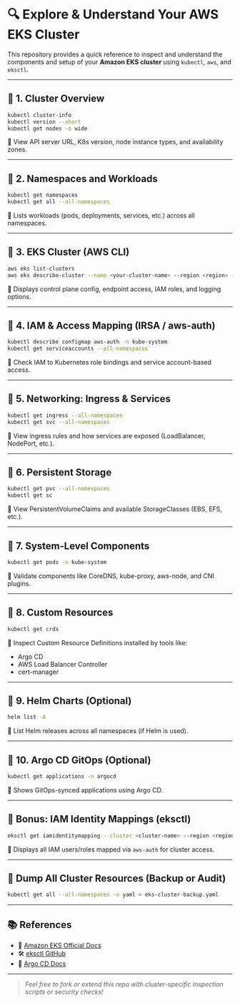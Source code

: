 # 🔍 Explore & Understand Your AWS EKS Cluster

This repository provides a quick reference to inspect and understand the components and setup of your **Amazon EKS cluster** using `kubectl`, `aws`, and `eksctl`.

---

## 📌 1. Cluster Overview

```bash
kubectl cluster-info
kubectl version --short
kubectl get nodes -o wide
```

🔸 View API server URL, K8s version, node instance types, and availability zones.

---

## 📌 2. Namespaces and Workloads

```bash
kubectl get namespaces
kubectl get all --all-namespaces
```

🔸 Lists workloads (pods, deployments, services, etc.) across all namespaces.

---

## 📌 3. EKS Cluster (AWS CLI)

```bash
aws eks list-clusters
aws eks describe-cluster --name <your-cluster-name> --region <region> --output table
```

🔸 Displays control plane config, endpoint access, IAM roles, and logging options.

---

## 📌 4. IAM & Access Mapping (IRSA / aws-auth)

```bash
kubectl describe configmap aws-auth -n kube-system
kubectl get serviceaccounts --all-namespaces
```

🔸 Check IAM to Kubernetes role bindings and service account-based access.

---

## 📌 5. Networking: Ingress & Services

```bash
kubectl get ingress --all-namespaces
kubectl get svc --all-namespaces
```

🔸 View ingress rules and how services are exposed (LoadBalancer, NodePort, etc.).

---

## 📌 6. Persistent Storage

```bash
kubectl get pvc --all-namespaces
kubectl get sc
```

🔸 View PersistentVolumeClaims and available StorageClasses (EBS, EFS, etc.).

---

## 📌 7. System-Level Components

```bash
kubectl get pods -n kube-system
```

🔸 Validate components like CoreDNS, kube-proxy, aws-node, and CNI plugins.

---

## 📌 8. Custom Resources

```bash
kubectl get crds
```

🔸 Inspect Custom Resource Definitions installed by tools like:
- Argo CD
- AWS Load Balancer Controller
- cert-manager

---

## 📌 9. Helm Charts (Optional)

```bash
helm list -A
```

🔸 List Helm releases across all namespaces (if Helm is used).

---

## 📌 10. Argo CD GitOps (Optional)

```bash
kubectl get applications -n argocd
```

🔸 Shows GitOps-synced applications using Argo CD.

---

## 📌 Bonus: IAM Identity Mappings (eksctl)

```bash
eksctl get iamidentitymapping --cluster <cluster-name> --region <region>
```

🔸 Displays all IAM users/roles mapped via `aws-auth` for cluster access.

---

## 🧰 Dump All Cluster Resources (Backup or Audit)

```bash
kubectl get all --all-namespaces -o yaml > eks-cluster-backup.yaml
```

---

## 📚 References

- 📘 [Amazon EKS Official Docs](https://docs.aws.amazon.com/eks/latest/userguide/what-is-eks.html)
- 🛠️ [eksctl GitHub](https://github.com/weaveworks/eksctl)
- 🚀 [Argo CD Docs](https://argo-cd.readthedocs.io/)

---

> _Feel free to fork or extend this repo with cluster-specific inspection scripts or security checks!_
